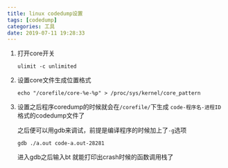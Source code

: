 ```yaml
---
title: linux codedump设置
tags: [codedump]
categories: 工具
date: 2019-07-11 19:28:33
---
```


1. 打开core开关

   ```
   ulimit -c unlimited
   ```

2. 设置core文件生成位置格式

   ```
   echo "/corefile/core-%e-%p" > /proc/sys/kernel/core_pattern
   ```

3. 设置之后程序coredump的时候就会在`/corefile/`下生成 `code-程序名-进程ID`格式的codedump文件了 

   之后便可以用gdb来调试，前提是编译程序的时候加上了`-g`选项

   ```
   gdb ./a.out code-a.out-28281
   ```

   进入gdb之后输入bt 就能打印出crash时候的函数调用栈了

